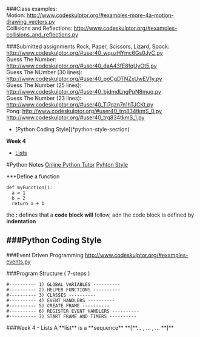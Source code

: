 ###Class examples:  
Motion: http://www.codeskulptor.org/#examples-more-4a-motion-drawing_vectors.py  
Collisions and Reflections: http://www.codeskulptor.org/#examples-collisions_and_reflections.py  


###Submitted assignments
Rock, Paper, Scissors, Lizard, Spock: http://www.codeskulptor.org/#user40_wquzHYmc6Gs0JyC.py  
Guess The Number: http://www.codeskulptor.org/#user40_daA43fE8fqUyOt5.py  
Guess The NUmber (30 lines): http://www.codeskulptor.org/#user40_poCgDTNZxUwEV1y.py  
Guess The Number (25 lines): http://www.codeskulptor.org/#user40_bjdmdLngPpN8muq.py  
Guess The Number (23 lines): http://www.codeskulptor.org/#user40_TI7qzn7n1hTJCKt.py  
Pong: http://www.codeskulptor.org/#user40_trq834tkmS_0.py  
http://www.codeskulptor.org/#user40_trq834tkmS_1.py  



- [Python Coding Style[(*python-style-section)

**Week 4**
- [Lists](*list-section)


#Python Notes
[Online Python Tutor](http://pythontutor.com/)
[Pyhton Style](https://docs.python.org/2/tutorial/controlflow.html#intermezzo-coding-style)

***Define a function
```{P}
def myFunction():
  a = 1
  b = 2
  return a + b
```
the **:** defines that a **code block will** follow, adn the code block is defined by **indentation**

###Python Coding Style
- 
###Event Driven Programming
http://www.codeskulptor.org/#examples-events.py

###Program Structure ( 7-steps )
```{R}
#---------- 1) GLOBAL VARIABLES ----------
#---------- 2) HELPER FUNCTIONS ----------
#---------- 3) CLASSES ----------
#---------- 4) EVENT HANDLERS ----------
#---------- 5) CREATE FRAME ----------
#---------- 6) REGISTER EVENT HANDLERS ----------
#---------- 7) START FRAME AND TIMERS ----------
```

<div id="list-section">
###Week 4 - Lists
A **list** is a **sequence**
**[**... , ... , ... **]**
